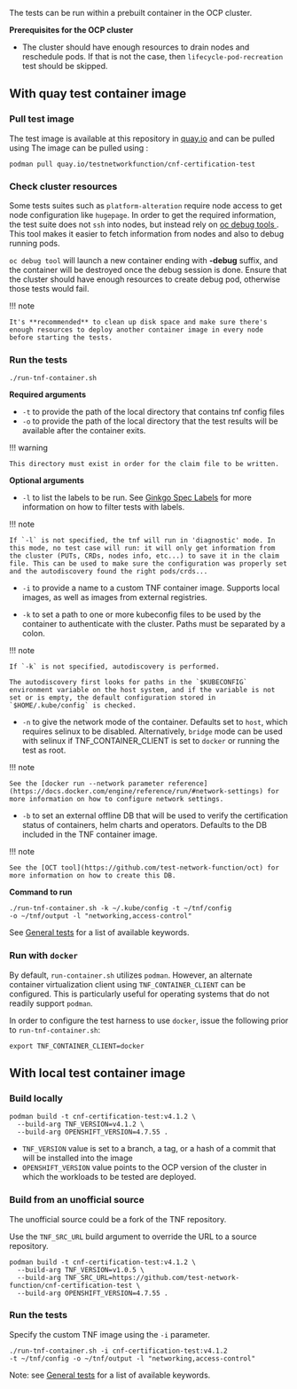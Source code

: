 The tests can be run within a prebuilt container in the OCP cluster.

**Prerequisites for the OCP cluster**

* The cluster should have enough resources to drain nodes and reschedule pods. If that is not the case, then ``lifecycle-pod-recreation`` test should be skipped.

## With quay test container image
### Pull test image
The test image is available at this repository in [quay.io](https://quay.io/repository/testnetworkfunction/cnf-certification-test) and can be pulled using
The image can be pulled using :

```shell
podman pull quay.io/testnetworkfunction/cnf-certification-test
```

### Check cluster resources
Some tests suites such as `platform-alteration` require node access to get node configuration like `hugepage`.
In order to get the required information, the test suite does not `ssh` into nodes, but instead rely on [oc debug tools ](https://docs.openshift.com/container-platform/3.7/cli_reference/basic_cli_operations.html#debug). This tool makes it easier to fetch information from nodes and also to debug running pods.

`oc debug tool` will launch a new container ending with **-debug** suffix, and the container will be destroyed once the debug session is done. Ensure that the cluster should have enough resources to create debug pod, otherwise those tests would fail.

!!! note

    It's **recommended** to clean up disk space and make sure there's enough resources to deploy another container image in every node before starting the tests.


### Run the tests

```shell
./run-tnf-container.sh
```

**Required arguments**

* `-t` to provide the path of the local directory that contains tnf config files
* `-o` to provide the path of the local directory that the test results will be available after the container exits.

!!! warning

    This directory must exist in order for the claim file to be written.

**Optional arguments**

* `-l` to list the labels to be run. See [Ginkgo Spec Labels](https://onsi.github.io/ginkgo/#spec-labels) for more information on how to filter tests with labels.

!!! note

    If `-l` is not specified, the tnf will run in 'diagnostic' mode. In this mode, no test case will run: it will only get information from the cluster (PUTs, CRDs, nodes info, etc...) to save it in the claim file. This can be used to make sure the configuration was properly set and the autodiscovery found the right pods/crds...

* `-i` to provide a name to a custom TNF container image. Supports local images, as well as images from external registries.


* `-k` to set a path to one or more kubeconfig files to be used by the container to authenticate with the cluster. Paths must be separated by a colon.

!!! note

    If `-k` is not specified, autodiscovery is performed.

    The autodiscovery first looks for paths in the `$KUBECONFIG` environment variable on the host system, and if the variable is not set or is empty, the default configuration stored in `$HOME/.kube/config` is checked.

* `-n` to give the network mode of the container. Defaults set to `host`, which requires selinux to be disabled. Alternatively, `bridge` mode can be used with selinux if TNF_CONTAINER_CLIENT is set to `docker` or running the test as root.

!!! note

    See the [docker run --network parameter reference](https://docs.docker.com/engine/reference/run/#network-settings) for more information on how to configure network settings.

* `-b` to set an external offline DB that will be used to verify the certification status of containers, helm charts and operators. Defaults to the DB included in the TNF container image.

!!! note

    See the [OCT tool](https://github.com/test-network-function/oct) for more information on how to create this DB.

**Command to run**

```shell
./run-tnf-container.sh -k ~/.kube/config -t ~/tnf/config
-o ~/tnf/output -l "networking,access-control"
```

See [General tests](test-spec.md#general-tests) for a list of available keywords.

### Run with `docker`

By default, `run-container.sh` utilizes `podman`. However, an alternate container virtualization
client using `TNF_CONTAINER_CLIENT` can be configured. This is particularly useful for operating systems that do not readily support
`podman`.

In order to configure the test harness to use `docker`, issue the following prior to
`run-tnf-container.sh`:

```shell
export TNF_CONTAINER_CLIENT=docker
```

## With local test container image


### Build locally

```shell
podman build -t cnf-certification-test:v4.1.2 \
  --build-arg TNF_VERSION=v4.1.2 \
  --build-arg OPENSHIFT_VERSION=4.7.55 .
```

  - `TNF_VERSION` value is set to a branch, a tag, or a hash of a commit that will be installed into the image
  -  `OPENSHIFT_VERSION` value points to the OCP version of the cluster in which the workloads to be tested are deployed.


### Build from an unofficial source

The unofficial source could be a fork of the TNF repository.

Use the `TNF_SRC_URL` build argument to override the URL to a source repository.

```shell
podman build -t cnf-certification-test:v4.1.2 \
  --build-arg TNF_VERSION=v1.0.5 \
  --build-arg TNF_SRC_URL=https://github.com/test-network-function/cnf-certification-test \
  --build-arg OPENSHIFT_VERSION=4.7.55 .
```

### Run the tests

Specify the custom TNF image using the `-i` parameter.

```shell
./run-tnf-container.sh -i cnf-certification-test:v4.1.2
-t ~/tnf/config -o ~/tnf/output -l "networking,access-control"
```
 Note: see [General tests](test-spec.md#general-tests) for a list of available keywords.
